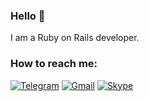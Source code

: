 ### Hello 👋

I am a Ruby on Rails developer.

### How to reach me:
[![Telegram](https://img.shields.io/badge/Telegram-2CA5E0?style=for-the-badge&logo=telegram&logoColor=white)](https://t.me/Aidar_Safiullin)
[![Gmail](https://img.shields.io/badge/email-D14836?style=for-the-badge&logo=gmail&logoColor=white)](mailto:aydarin_tatarin@gmail.com)
[![Skype](https://img.shields.io/badge/skype-00AFF0?style=for-the-badge&logo=skype&logoColor=white)](https://join.skype.com/invite/gRZytGZdnG6g)
